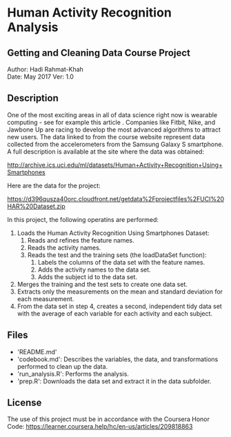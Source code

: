 # Human Activity Recognition Analysis
## Getting and Cleaning Data Course Project

Author: Hadi Rahmat-Khah  
Date:   May 2017
Ver:    1.0

## Description
One of the most exciting areas in all of data science right now is wearable computing - see for example this article . Companies like Fitbit, Nike, and Jawbone Up are racing to develop the most advanced algorithms to attract new users. The data linked to from the course website represent data collected from the accelerometers from the Samsung Galaxy S smartphone. A full description is available at the site where the data was obtained:

http://archive.ics.uci.edu/ml/datasets/Human+Activity+Recognition+Using+Smartphones

Here are the data for the project:

https://d396qusza40orc.cloudfront.net/getdata%2Fprojectfiles%2FUCI%20HAR%20Dataset.zip

In this project, the following operatins are performed:
1. Loads the Human Activity Recognition Using Smartphones Dataset:
   1. Reads and refines the feature names.
   2. Reads the activity names.
   3. Reads the test and the training sets (the loadDataSet function):
      1. Labels the columns of the data set with the feature names.
      2. Adds the activity names to the data set.
      3. Adds the subject id to the data set.
2. Merges the training and the test sets to create one data set.
3. Extracts only the measurements on the mean and standard deviation for each measurement.
4. From the data set in step 4, creates a second, independent tidy data set with the average of each variable for each activity and each subject.

## Files

* 'README.md'
* 'codebook.md': Describes the variables, the data, and transformations performed to clean up the data.
* 'run_analysis.R': Performs the analysis.
* 'prep.R': Downloads the data set and extract it in the data subfolder.

## License
The use of this project must be in accordance with the Coursera Honor Code: https://learner.coursera.help/hc/en-us/articles/209818863
